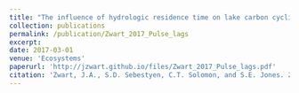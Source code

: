 ```yaml
---
title: "The influence of hydrologic residence time on lake carbon cycling dynamics following extreme precipitation events"
collection: publications
permalink: /publication/Zwart_2017_Pulse_lags
excerpt:
date: 2017-03-01
venue: 'Ecosystems'
paperurl: 'http://jzwart.github.io/files/Zwart_2017_Pulse_lags.pdf'
citation: 'Zwart, J.A., S.D. Sebestyen, C.T. Solomon, and S.E. Jones. 2017. The influence of hydrologic residence time on lake carbon cycling dynamics following extreme precipitation events. Ecosystems 20: 1000-1014'
---
```

